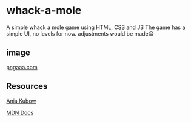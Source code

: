 # whack-a-mole
A simple whack a mole game using HTML, CSS and JS
The game has a simple UI, no levels for now.
adjustments would be made😁

## image
[pngaaa.com](https://www.pngaaa.com/detail/2614866)

## Resources 
[Ania Kubow](https://www.youtube.com/@AniaKubow)

[MDN Docs](https://developer.mozilla.org/en-US/docs/Web/API/EventTarget/addEventListener)
